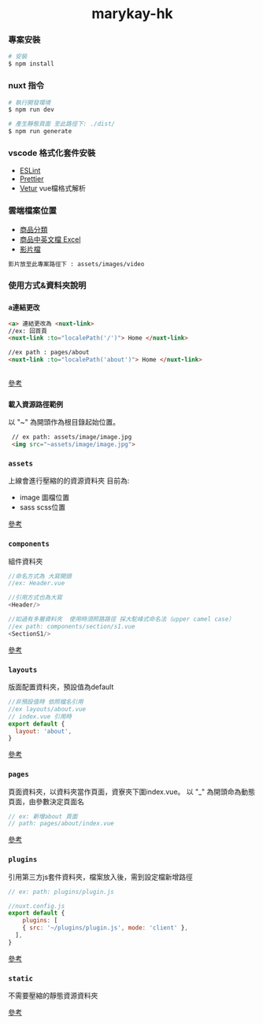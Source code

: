 <h1 align="center"> marykay-hk </h1>

### 專案安裝
```bash
# 安裝
$ npm install
```

### nuxt 指令
```bash
# 執行開發環境
$ npm run dev

# 產生靜態頁面 至此路徑下: ./dist/
$ npm run generate 

```

### vscode 格式化套件安裝

* [ESLint](https://marketplace.visualstudio.com/items?itemName=dbaeumer.vscode-eslint)
* [Prettier](https://marketplace.visualstudio.com/items?itemName=esbenp.prettier-vscode)
* [Vetur](https://marketplace.visualstudio.com/items?itemName=octref.vetur) vue檔格式解析

### 雲端檔案位置
* [商品分類](https://docs.google.com/spreadsheets/d/1rWjCAO8fDey9V4xt_mycrFjTQ1LMAyc-/edit#gid=231340791)
* [商品中英文檔 Excel](https://drive.google.com/drive/u/1/folders/156xKNs3C89Xb6FRGBIvfToB3M3LwadPy)
* [影片檔](https://drive.google.com/drive/folders/1CE1GfwhF_mxcZgU5K-IUuIgvchI50nEp)

```bash
影片放至此專案路徑下 : assets/images/video
```


### 使用方式&資料夾說明

### `a連結更改`

```html
<a> 連結更改為 <nuxt-link>
//ex: 回首頁
<nuxt-link :to="localePath('/')"> Home </nuxt-link>

//ex path : pages/about
<nuxt-link :to="localePath('about')"> Home </nuxt-link>
  
```
[參考](https://i18n.nuxtjs.org/basic-usage#nuxt-link)
  
### `載入資源路徑範例`
以 "~" 為開頭作為根目錄起始位置。
```html
 // ex path: assets/image/image.jpg
 <img src="~assets/image/image.jpg">
```

### `assets`

上線會進行壓縮的的資源資料夾
目前為:
* image 圖檔位置
* sass  scss位置 <br/>

[參考](https://nuxtjs.org/docs/2.x/directory-structure/assets)

### `components`
組件資料夾 
```javascript
//命名方式為 大寫開頭
//ex: Header.vue

//引用方式也為大寫
<Header/>

//如過有多層資料夾  使用時須照路路徑 採大駝峰式命名法（upper camel case）
//ex path: components/section/s1.vue
<SectionS1/>

```
 [參考](https://nuxtjs.org/docs/2.x/directory-structure/components)

### `layouts`
版面配置資料夾，預設值為default
```javascript
//非預設值時 依照檔名引用
//ex layouts/about.vue
// index.vue 引用時
export default {
  layout: 'about',
}
```
[參考](https://nuxtjs.org/docs/2.x/directory-structure/layouts)


### `pages`
頁面資料夾，以資料夾當作頁面，資寮夾下圍index.vue。
以 "_" 為開頭命為動態頁面，由參數決定頁面名 
```javascript
// ex: 新增about 頁面
// path: pages/about/index.vue
```
 [參考](https://nuxtjs.org/docs/2.x/get-started/routing)

### `plugins`
引用第三方js套件資料夾，檔案放入後，需到設定檔新增路徑
```javascript
// ex: path: plugins/plugin.js

//nuxt.config.js
export default {
    plugins: [
    { src: '~/plugins/plugin.js', mode: 'client' },
  ],
}
```
[參考](https://nuxtjs.org/docs/2.x/directory-structure/plugins)

### `static`
不需要壓縮的靜態資源資料夾<br>

[參考](https://nuxtjs.org/docs/2.x/directory-structure/static)
